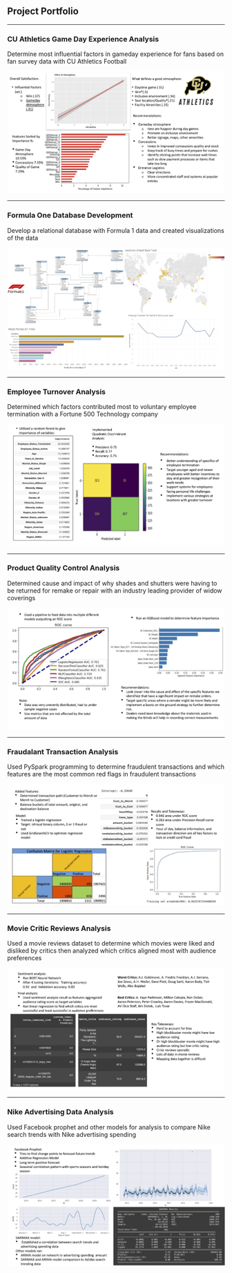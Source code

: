 ## Project Portfolio

---

### CU Athletics Game Day Experience Analysis
Determine most influential factors in gameday experience for fans based on fan survey data with CU Athletics Football 

<img src="images/slide1.jpg"/>  

---

### Formula One Database Development
Develop a relational database with Formula 1 data and created visualizations of the data 

<img src="images/slide2.jpg"/> 

---

### Employee Turnover Analysis
Determined which factors contributed most to voluntary employee termination with a Fortune 500 Technology company   

<img src="images/slide3.jpg"/>  

---

### Product Quality Control Analysis
Determined cause and impact of why shades and shutters were having to be returned for remake or repair with an industry leading provider of widow coverings

<img src="images/slide4.jpg"/> 

---

### Fraudalant Transaction Analysis
Used PySpark programming to determine fraudulent transactions and which features are the most common red flags in fraudulent transactions

<img src="images/slide5.jpg" /> 

---

### Movie Critic Reviews Analysis
Used a movie reviews dataset to determine which movies were liked and disliked by critics then analyzed which critics aligned most with audience preferences 

<img src="images/slide6.jpg"/> 

---

### Nike Advertising Data Analysis 
Used Facebook prophet and other models for analysis to compare Nike search trends with Nike advertising spending 

<img src="images/slide7.jpg" /> 

<p style="font-size:11px"> 
